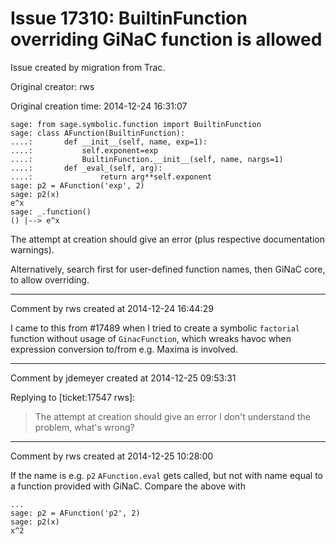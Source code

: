 # Issue 17310: BuiltinFunction overriding GiNaC function is allowed

Issue created by migration from Trac.

Original creator: rws

Original creation time: 2014-12-24 16:31:07


```
sage: from sage.symbolic.function import BuiltinFunction
sage: class AFunction(BuiltinFunction):
....:       def __init__(self, name, exp=1):
....:           self.exponent=exp
....:           BuiltinFunction.__init__(self, name, nargs=1)
....:       def _eval_(self, arg):
....:               return arg**self.exponent
sage: p2 = AFunction('exp', 2)
sage: p2(x)
e^x
sage: _.function()
() |--> e^x
```

The attempt at creation should give an error (plus respective documentation warnings).

Alternatively, search first for user-defined function names, then GiNaC core, to allow overriding.


---

Comment by rws created at 2014-12-24 16:44:29

I came to this from #17489 when I tried to create a symbolic `factorial` function without usage of `GinacFunction`, which wreaks havoc when expression conversion to/from e.g. Maxima is involved.


---

Comment by jdemeyer created at 2014-12-25 09:53:31

Replying to [ticket:17547 rws]:
> The attempt at creation should give an error
I don't understand the problem, what's wrong?


---

Comment by rws created at 2014-12-25 10:28:00

If the name is e.g. `p2` `AFunction.eval` gets called, but not with name equal to a function provided with GiNaC. Compare the above with

```
...
sage: p2 = AFunction('p2', 2)
sage: p2(x)
x^2
```

